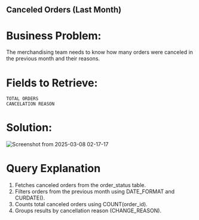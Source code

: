 ## Canceled Orders (Last Month)  
# Business Problem:
The merchandising team needs to know how many orders were canceled in the previous month and their reasons.  
# Fields to Retrieve:  
    TOTAL ORDERS  
    CANCELATION REASON  

# Solution:
![Screenshot from 2025-03-08 02-17-17](https://github.com/user-attachments/assets/4e07afa7-e2fb-4b7c-adeb-3feede4a3778)


# Query Explanation  
   1. Fetches canceled orders from the order_status table.  
   2. Filters orders from the previous month using DATE_FORMAT and CURDATE().     
   3. Counts total canceled orders using COUNT(order_id).  
   4. Groups results by cancellation reason (CHANGE_REASON).  

